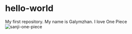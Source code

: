 # hello-world
My first repository.
My name is Galymzhan. I love One Piece
![sanji-one-piece](https://user-images.githubusercontent.com/122587918/212268379-e0bc2643-7b97-412d-a3cd-ca8606a968ba.gif)
